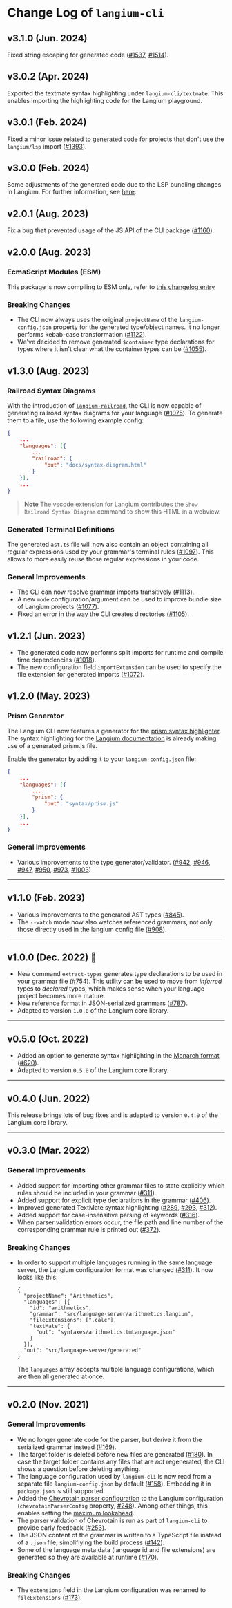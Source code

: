 # Change Log of `langium-cli`

## v3.1.0 (Jun. 2024)

Fixed string escaping for generated code ([#1537](https://github.com/eclipse-langium/langium/pull/1537), [#1514](https://github.com/eclipse-langium/langium/pull/1514)).

## v3.0.2 (Apr. 2024)

Exported the textmate syntax highlighting under `langium-cli/textmate`. This enables importing the highlighting code for the Langium playground.

## v3.0.1 (Feb. 2024)

Fixed a minor issue related to generated code for projects that don't use the `langium/lsp` import ([#1393](https://github.com/eclipse-langium/langium/pull/1393)).

## v3.0.0 (Feb. 2024)

Some adjustments of the generated code due to the LSP bundling changes in Langium. For further information, see [here](https://github.com/eclipse-langium/langium/blob/main/packages/langium/CHANGELOG.md#smaller-bundles-with-exports).

## v2.0.1 (Aug. 2023)

Fix a bug that prevented usage of the JS API of the CLI package ([#1160](https://github.com/eclipse-langium/langium/pull/1160)).

## v2.0.0 (Aug. 2023)

### EcmaScript Modules (ESM)

This package is now compiling to ESM only, refer to [this changelog entry](https://github.com/eclipse-langium/langium/blob/main/packages/langium/CHANGELOG.md#ecmascript-modules-esm)

### Breaking Changes

* The CLI now always uses the original `projectName` of the `langium-config.json` property for the generated type/object names. It no longer performs kebab-case transformation ([#1122](https://github.com/eclipse-langium/langium/pull/1122)).
* We've decided to remove generated `$container` type declarations for types where it isn't clear what the container types can be ([#1055](https://github.com/eclipse-langium/langium/pull/1055)).

## v1.3.0 (Aug. 2023)

### Railroad Syntax Diagrams

With the introduction of [`langium-railroad`](https://github.com/eclipse-langium/langium/tree/main/packages/langium-railroad), the CLI is now capable of generating railroad syntax diagrams for your language ([#1075](https://github.com/eclipse-langium/langium/pull/1075)).
To generate them to a file, use the following example config:

```json
{
    ...
    "languages": [{
        ...
        "railroad": {
            "out": "docs/syntax-diagram.html"
        }
    }],
    ...
}
```

> **Note**
> The vscode extension for Langium contributes the `Show Railroad Syntax Diagram` command to show this HTML in a webview.

### Generated Terminal Definitions

The generated `ast.ts` file will now also contain an object containing all regular expressions used by your grammar's terminal rules ([#1097](https://github.com/eclipse-langium/langium/pull/1097)).
This allows to more easily reuse those regular expressions in your code.

### General Improvements

* The CLI can now resolve grammar imports transitively ([#1113](https://github.com/eclipse-langium/langium/pull/1113)).
* A new `mode` configuration/argument can be used to improve bundle size of Langium projects ([#1077](https://github.com/eclipse-langium/langium/pull/1077)).
* Fixed an error in the way the CLI creates directories ([#1105](https://github.com/eclipse-langium/langium/pull/1105)).

## v1.2.1 (Jun. 2023)

* The generated code now performs split imports for runtime and compile time dependencies ([#1018](https://github.com/eclipse-langium/langium/pull/1018)).
* The new configuration field `importExtension` can be used to specify the file extension for generated imports ([#1072](https://github.com/eclipse-langium/langium/pull/1072)).

## v1.2.0 (May. 2023)

### Prism Generator

The Langium CLI now features a generator for the [prism syntax highlighter](https://prismjs.com/).
The syntax highlighting for the [Langium documentation](https://langium.org/docs/grammar-language/) is already making use of a generated prism.js file.

Enable the generator by adding it to your `langium-config.json` file:

```json
{
    ...
    "languages": [{
        ...
        "prism": {
            "out": "syntax/prism.js"
        }
    }],
    ...
}
```

### General Improvements

* Various improvements to the type generator/validator. ([#942](https://github.com/eclipse-langium/langium/pull/942), [#946](https://github.com/eclipse-langium/langium/pull/946), [#947](https://github.com/eclipse-langium/langium/pull/947), [#950](https://github.com/eclipse-langium/langium/pull/950), [#973](https://github.com/eclipse-langium/langium/pull/973), [#1003](https://github.com/eclipse-langium/langium/pull/1003))

---

## v1.1.0 (Feb. 2023)

* Various improvements to the generated AST types ([#845](https://github.com/eclipse-langium/langium/pull/845)).
* The `--watch` mode now also watches referenced grammars, not only those directly used in the langium config file ([#908](https://github.com/eclipse-langium/langium/pull/908)).

---

## v1.0.0 (Dec. 2022) 🎉

 * New command `extract-types` generates type declarations to be used in your grammar file ([#754](https://github.com/eclipse-langium/langium/pull/754)). This utility can be used to move from _inferred_ types to _declared_ types, which makes sense when your language project becomes more mature.
 * New reference format in JSON-serialized grammars ([#787](https://github.com/eclipse-langium/langium/pull/787)).
 * Adapted to version `1.0.0` of the Langium core library.

---

## v0.5.0 (Oct. 2022)

 * Added an option to generate syntax highlighting in the [Monarch format](https://microsoft.github.io/monaco-editor/monarch.html) ([#620](https://github.com/eclipse-langium/langium/pull/620)).
 * Adapted to version `0.5.0` of the Langium core library.

---

## v0.4.0 (Jun. 2022)

This release brings lots of bug fixes and is adapted to version `0.4.0` of the Langium core library.

---

## v0.3.0 (Mar. 2022)

### General Improvements

 * Added support for importing other grammar files to state explicitly which rules should be included in your grammar ([#311](https://github.com/eclipse-langium/langium/pull/311)).
 * Added support for explicit type declarations in the grammar ([#406](https://github.com/eclipse-langium/langium/pull/406)).
 * Improved generated TextMate syntax highlighting ([#289](https://github.com/eclipse-langium/langium/pull/289), [#293](https://github.com/eclipse-langium/langium/pull/293), [#312](https://github.com/eclipse-langium/langium/pull/312)).
 * Added support for case-insensitive parsing of keywords ([#316](https://github.com/eclipse-langium/langium/pull/316)).
 * When parser validation errors occur, the file path and line number of the corresponding grammar rule is printed out ([#372](https://github.com/eclipse-langium/langium/pull/372)).

### Breaking Changes

 * In order to support multiple languages running in the same language server, the Langium configuration format was changed ([#311](https://github.com/eclipse-langium/langium/pull/311)). It now looks like this:
   ```
   {
     "projectName": "Arithmetics",
     "languages": [{
       "id": "arithmetics",
       "grammar": "src/language-server/arithmetics.langium",
       "fileExtensions": [".calc"],
       "textMate": {
         "out": "syntaxes/arithmetics.tmLanguage.json"
       }
     }],
     "out": "src/language-server/generated"
   }
   ```
   The `languages` array accepts multiple language configurations, which are then all generated at once.

---

## v0.2.0 (Nov. 2021)

### General Improvements

 * We no longer generate code for the parser, but derive it from the serialized grammar instead ([#169](https://github.com/eclipse-langium/langium/pull/169)).
 * The target folder is deleted before new files are generated ([#180](https://github.com/eclipse-langium/langium/pull/180)). In case the target folder contains any files that are _not_ regenerated, the CLI shows a question before deleting anything.
 * The language configuration used by `langium-cli` is now read from a separate file `langium-config.json` by default ([#158](https://github.com/eclipse-langium/langium/pull/158)). Embedding it in `package.json` is still supported.
 * Added the [Chevrotain parser configuration](https://chevrotain.io/documentation/9_1_0/interfaces/IParserConfig.html) to the Langium configuration (`chevrotainParserConfig` property, [#248](https://github.com/eclipse-langium/langium/pull/248)). Among other things, this enables setting the [maximum lookahead](https://chevrotain.io/documentation/9_1_0/interfaces/IParserConfig.html#maxLookahead).
 * The parser validation of Chevrotain is run as part of `langium-cli` to provide early feedback ([#253](https://github.com/eclipse-langium/langium/pull/253)).
 * The JSON content of the grammar is written to a TypeScript file instead of a `.json` file, simplifiying the build process ([#142](https://github.com/eclipse-langium/langium/pull/142)).
 * Some of the language meta data (language id and file extensions) are generated so they are available at runtime ([#170](https://github.com/eclipse-langium/langium/pull/170)).

### Breaking Changes

 * The `extensions` field in the Langium configuration was renamed to `fileExtensions` ([#173](https://github.com/eclipse-langium/langium/pull/173)).
